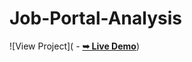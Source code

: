 # Job-Portal-Analysis
![View Project]( - <a href="https://jobportal-analysis.netlify.app/"><strong>➥ Live Demo</strong></a>)

